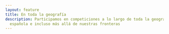 ```yaml
---
layout: feature
title: En toda la geografía
description: Participamos en competiciones a lo largo de toda la geografía
  española e incluso más allá de nuestras fronteras
---
```

